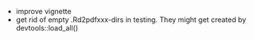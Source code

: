 - improve vignette
- get rid of empty .Rd2pdfxxx-dirs in testing. They might get created by devtools::load_all()
